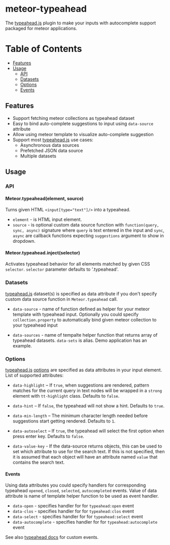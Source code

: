 [th]: http://twitter.github.io/typeahead.js
[th-docs]: https://github.com/twitter/typeahead.js/blob/master/doc/jquery_typeahead.md

# meteor-typeahead

The [typeahead.js][th] plugin to make your inputs with autocomplete support packaged for meteor applications.

# Table of Contents

* [Features](#features)
* [Usage](#usage)
  * [API](#api)
  * [Datasets](#datasets)
  * [Options](#options)
  * [Events](#events)

## Features

* Support fetching meteor collections as typeahead dataset
* Easy to bind auto-complete suggestions to input using `data-source` attribute
* Allow using meteor template to visualize auto-complete suggestion
* Support most [typeahead.js][th] use cases:
  * Asynchronous data sources
  * Prefetched JSON data source
  * Multiple datasets

## Usage

### API

#### Meteor.typeahead(element, source)

Turns given HTML `<input[type="text"]/>` into a typeahead.

* `element` - is HTML input element.
* `source` - is optional custom data source function with `function(query, sync, async)` signature where `query` is text entered in the input and `sync`, `async` are callback functions expecting `suggestions` argument to show in dropdown.

#### Meteor.typeahead.inject(selector)

Activates typeahead behavior for all elements matched by given CSS `selector`. `selector` parameter defaults to '.typeahead'.

### Datasets

[typeahead.js][th] dataset(s) is specified as data attribute if you don't specify custom data source function in `Meteor.typeahead` call.

* `data-source` - name of function defined as helper for your meteor template with typeahead input. Optionally you could specify `collection.property` to automatically bind given meteor collection to your typeahead input

* `data-sources` - name of tempalte helper function that returns array of typeahead datasets. `data-sets` is alias. Demo application has an example.

### Options

[typeahead.js][th] [options](https://github.com/twitter/typeahead.js/blob/master/doc/jquery_typeahead.md#options) are specified as data attributes in your input element. List of supported attributes:

* `data-highlight` – If `true`, when suggestions are rendered, pattern matches for the current query in text nodes will be wrapped in a `strong` element with `tt-highlight` class. Defaults to `false`.

* `data-hint` – If `false`, the typeahead will not show a hint. Defaults to `true`.

* `data-min-length` – The minimum character length needed before suggestions start getting rendered. Defaults to `1`.

* `data-autoselect` – If `true`, the typeahead will select the first option when press enter key. Defaults to `false`.

* `data-value-key` - If the data-source returns objects, this can be used to set which attribute to use for the search text. If this is not specified, then it is assumed that each object will have an attribute named `value` that contains the search text.

#### Events

Using data attributes you could specify handlers for corresponding typeahead `opened`, `closed`, `selected`, `autocompleted` events. Value of data attribute is name of template helper function to be used as event handler.

* `data-open` - specifies handler for for `typeahead:open` event
* `data-clos` - specifies handler for for `typeahead:clos` event
* `data-select` - specifies handler for for `typeahead:select` event
* `data-autocomplete` - specifies handler for for `typeahead:autocomplete` event

See also [typeahead docs](https://github.com/twitter/typeahead.js/blob/master/doc/jquery_typeahead.md#custom-events) for custom events.
